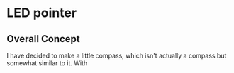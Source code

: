 # LED pointer
## Overall Concept
I have decided to make a little compass, which isn't actually a compass but somewhat similar to it. With
